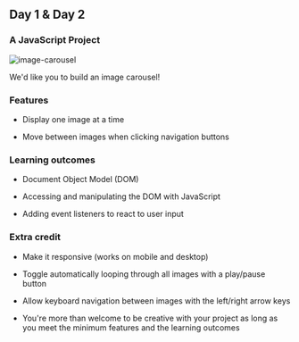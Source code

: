 ## Day 1 & Day 2


### A JavaScript Project

![image-carousel](https://user-images.githubusercontent.com/38302756/65360098-9c15da80-dbcc-11e9-84cd-74478e7d3ab2.gif)

We'd like you to build an image carousel!


### Features

- Display one image at a time

- Move between images when clicking navigation buttons


### Learning outcomes

- Document Object Model (DOM)

- Accessing and manipulating the DOM with JavaScript

- Adding event listeners to react to user input


### Extra credit

- Make it responsive (works on mobile and desktop)

- Toggle automatically looping through all images with a play/pause button

- Allow keyboard navigation between images with the left/right arrow keys

- You're more than welcome to be creative with your project as long as you meet the minimum features and the learning outcomes
